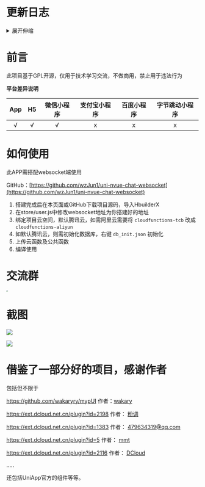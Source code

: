 # 更新日志

<details>
  <summary>展开伸缩</summary>
<h2>1.0.7（2020-09-11）</h2>
<ol>
<li>初步支持H5 （2020.9.11）</li>
<li>优化小程序使用</li>
<li>修复部分已知BUG</li>
</ol>
<h2>1.0.6（2020-08-30）</h2>
<ol>
<li>初步支持微信小程序 （2020.8.30）</li>
<li>修复部分已知BUG</li>
</ol>
<h2>1.0.5（2020-08-28）</h2>
<ol>
<li>
<p>修复群组删除逻辑异常 webSocket端已更新 <a href="https://github.com/wzJun1/uni-nvue-chat-websocket">webSocket</a></p>
</li>
<li>
<p>优化其他小问题</p>
</li>
</ol>
<h2>1.0.3（2020-08-23）</h2>
<ol>
<li>修复聊天记录闪烁和上拉加载历史记录</li>
<li>修复Android加载动画</li>
<li>修改群组会话逻辑</li>
<li>新增群组信息修改</li>
<li>新增上线检测，webSocket端已更新  <a href="https://github.com/wzJun1/uni-nvue-chat-websocket">webSocket</a></li>
<li>优化代码</li>
</ol>
<h2>1.0.2（2020-08-21）</h2>
<ol>
<li>增加好友删除功能</li>
<li>修复发送图片不显示</li>
</ol>
<h2>1.0.1（2020-08-21）</h2>
<ol>
<li>修改好友逻辑</li>
<li>新增备注</li>
<li>修复Android搜索动画</li>
</ol>
</details>




# 前言

此项目基于GPL开源，仅用于技术学习交流，不做商用，禁止用于违法行为



**平台差异说明**

| App  |  H5  | 微信小程序 | 支付宝小程序 | 百度小程序 | 字节跳动小程序 |
| :--: | :--: | :--------: | :----------: | :--------: | :------------: |
|  √   |  √   |     √      |      x       |     x      |       x        |



# 如何使用

此APP需搭配websocket端使用

GitHub：[https://github.com/wzJun1/uni-nvue-chat-websocket](https://github.com/wzJun1/uni-nvue-chat-websocket)



1. 搭建完成后在本页面或GitHub下载项目源码，导入HbuilderX
2. 在store/user.js中修改websocket地址为你搭建好的地址
3. 绑定项目云空间，默认腾讯云，如需阿里云需要将 `cloudfunctions-tcb` 改成 `cloudfunctions-aliyun` 
4. 如默认腾讯云，则需初始化数据库，右键  `db_init.json` 初始化
5. 上传云函数及公共函数
6. 编译使用



# 交流群

<img src="https://i.loli.net/2020/09/17/bEi7f4mBNjwMLpq.jpg" style="zoom: 25%;" />



# 截图

![](https://i.loli.net/2020/08/23/kJgoD3UlOC7FYMN.jpg)

![](https://i.loli.net/2020/08/23/eCzI21TkHcp3XYG.jpg)



 

# 借鉴了一部分好的项目，感谢作者

包括但不限于

https://github.com/wakaryry/mypUI  作者：[wakary](https://github.com/wakaryry)

https://ext.dcloud.net.cn/plugin?id=2198 作者： [粉调](https://ext.dcloud.net.cn/publisher?id=191675)

https://ext.dcloud.net.cn/plugin?id=1383 作者： [479634319@qq.com](https://ext.dcloud.net.cn/publisher?id=249495)

https://ext.dcloud.net.cn/plugin?id=5 作者： [mmt](https://ext.dcloud.net.cn/publisher?id=73507)

https://ext.dcloud.net.cn/plugin?id=2116 作者： [DCloud](https://ext.dcloud.net.cn/publisher?id=93)

.....

还包括UniApp官方的组件等等。

